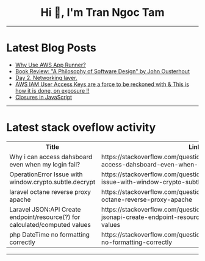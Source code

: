 <h1 align="center">Hi 👋, I'm Tran Ngoc Tam</h1>

---

# Latest Blog Posts 
<!-- BLOG-POST-LIST:START -->
- [Why Use AWS App Runner?](https://dev.to/ernestohs/why-use-aws-app-runner-218e)
- [Book Review: &quot;A Philosophy of Software Design&quot; by John Ousterhout](https://dev.to/ernestohs/book-review-a-philosophy-of-software-design-by-john-ousterhout-4dnh)
- [Day 2. Networking layer.](https://dev.to/kiolk/day-2-networking-layer-2869)
- [AWS IAM User Access Keys are a force to be reckoned with &amp; This is how it is done, on exposure !!](https://dev.to/aws-builders/aws-iam-user-access-keys-are-a-force-to-be-reckoned-with-this-is-how-it-is-done-on-exposure--32k)
- [Closures in JavaScript](https://dev.to/yashrajxdev/closures-in-javascript-11cg)
<!-- BLOG-POST-LIST:END -->

---

# Latest stack oveflow activity
<table>
  <tr><th>Title</th><th>Link</th></tr>
  <!-- STACKOVERFLOW:START --><tr><td>Why i can access dahsboard even when my login fail?</td><td>https://stackoverflow.com/questions/78975540/why-i-can-access-dahsboard-even-when-my-login-fail</td></tr><tr><td>OperationError Issue with window.crypto.subtle.decrypt</td><td>https://stackoverflow.com/questions/78975498/operationerror-issue-with-window-crypto-subtle-decrypt</td></tr><tr><td>laravel octane reverse proxy apache</td><td>https://stackoverflow.com/questions/78975424/laravel-octane-reverse-proxy-apache</td></tr><tr><td>Laravel JSON:API Create endpoint/resource&lpar;?&rpar; for calculated/computed values</td><td>https://stackoverflow.com/questions/78975220/laravel-jsonapi-create-endpoint-resource-for-calculated-computed-values</td></tr><tr><td>php DateTime no formatting correctly</td><td>https://stackoverflow.com/questions/78975180/php-datetime-no-formatting-correctly</td></tr><!-- STACKOVERFLOW:END -->
</table>

---


